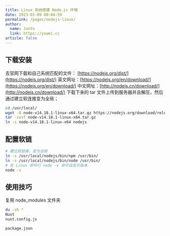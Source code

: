 ```yaml
---
title: Linux 系统搭建 Node.js 环境
date: 2023-01-09 00:04:59
permalink: /pages/nodejs-linux/
author: 
  name: JunYu
  link: https://yuwei.cc
article: false
---
```

## 下载安装
去官网下载和自己系统匹配的文件：
[https://nodejs.org/dist/](https://nodejs.org/dist/)
英文网址：[https://nodejs.org/en/download/](https://nodejs.org/en/download/)
中文网址：[http://nodejs.cn/download/](http://nodejs.cn/download/)
下载下来的 tar 文件上传到服务器并且解压，然后通过建立软连接变为全局；
```bash
cd /usr/local/
wget -O node-v14.18.1-linux-x64.tar.gz https://nodejs.org/download/release/v14.18.1/node-v14.18.1-linux-x64.tar.gz
tar -zxvf node-v14.18.1-linux-x64.tar.gz
ln -s node-v14.18.1-linux-x64 nodejs
```
## 配置软链
```bash
# 建立软链接，变为全局
ln -s /usr/local/nodejs/bin/npm /usr/bin/
ln -s /usr/local/nodejs/bin/node /usr/bin/
# 在 Linux 命令行 node -v 命令会显示版本
node -v
```
## 使用技巧
复用 node_modules 文件夹
```bash
du -sh *
Nuxt
nuxt.config.js

package.json
```
